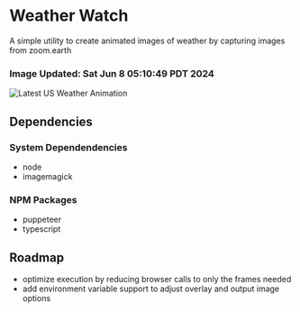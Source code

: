 # Weather Watch

A simple utility to create animated images of weather by capturing images from zoom.earth

### Image Updated: Sat Jun  8 05:10:49 PDT 2024

![Latest US Weather Animation](animations/2024-06-08.webp)

## Dependencies
### System Dependendencies
* node
* imagemagick
### NPM Packages
* puppeteer
* typescript

## Roadmap
* optimize execution by reducing browser calls to only the frames needed
* add environment variable support to adjust overlay and output image options
